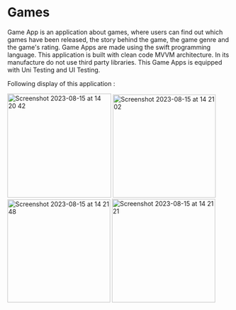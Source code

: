 # Games

Game App is an application about games, where users can find out which games have been released, the story behind the game, the game genre and the game's rating. Game Apps are made using the swift programming language. This application is built with clean code MVVM architecture. In its manufacture do not use third party libraries. This Game Apps is equipped with Uni Testing and UI Testing.

Following display of this application :

<img width="234" alt="Screenshot 2023-08-15 at 14 20 42" src="https://github.com/sdiik/Games/assets/17142848/4d29ac98-89e5-46ac-9bab-d34b8e7141f6">
<img width="232" alt="Screenshot 2023-08-15 at 14 21 02" src="https://github.com/sdiik/Games/assets/17142848/c3cf78d9-60c7-4503-84ec-aad97db52988">
<img width="232" alt="Screenshot 2023-08-15 at 14 21 48" src="https://github.com/sdiik/Games/assets/17142848/41e4fc7f-e8af-4735-9842-60a01df66d3d">
<img width="233" alt="Screenshot 2023-08-15 at 14 21 21" src="https://github.com/sdiik/Games/assets/17142848/8a9c6702-b892-46ec-8172-a64331551ab1">
